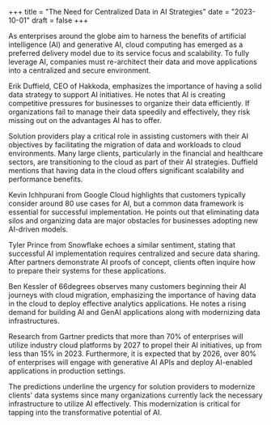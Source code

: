 +++
title = "The Need for Centralized Data in AI Strategies"
date = "2023-10-01"
draft = false
+++


As enterprises around the globe aim to harness the benefits of artificial intelligence (AI) and generative AI, cloud computing has emerged as a preferred delivery model due to its service focus and scalability. To fully leverage AI, companies must re-architect their data and move applications into a centralized and secure environment.

Erik Duffield, CEO of Hakkoda, emphasizes the importance of having a solid data strategy to support AI initiatives. He notes that AI is creating competitive pressures for businesses to organize their data efficiently. If organizations fail to manage their data speedily and effectively, they risk missing out on the advantages AI has to offer. 

Solution providers play a critical role in assisting customers with their AI objectives by facilitating the migration of data and workloads to cloud environments. Many large clients, particularly in the financial and healthcare sectors, are transitioning to the cloud as part of their AI strategies. Duffield mentions that having data in the cloud offers significant scalability and performance benefits. 

Kevin Ichhpurani from Google Cloud highlights that customers typically consider around 80 use cases for AI, but a common data framework is essential for successful implementation. He points out that eliminating data silos and organizing data are major obstacles for businesses adopting new AI-driven models.

Tyler Prince from Snowflake echoes a similar sentiment, stating that successful AI implementation requires centralized and secure data sharing. After partners demonstrate AI proofs of concept, clients often inquire how to prepare their systems for these applications.

Ben Kessler of 66degrees observes many customers beginning their AI journeys with cloud migration, emphasizing the importance of having data in the cloud to deploy effective analytics applications. He notes a rising demand for building AI and GenAI applications along with modernizing data infrastructures.

Research from Gartner predicts that more than 70% of enterprises will utilize industry cloud platforms by 2027 to propel their AI initiatives, up from less than 15% in 2023. Furthermore, it is expected that by 2026, over 80% of enterprises will engage with generative AI APIs and deploy AI-enabled applications in production settings.

The predictions underline the urgency for solution providers to modernize clients' data systems since many organizations currently lack the necessary infrastructure to utilize AI effectively. This modernization is critical for tapping into the transformative potential of AI.